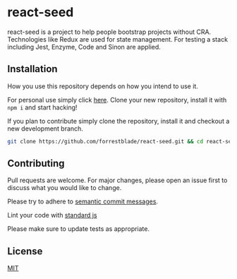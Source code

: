 # react-seed

react-seed is a project to help people bootstrap projects without CRA.  Technologies like Redux are used for state management.  For testing a stack including Jest, Enzyme, Code and Sinon are applied.

## Installation

How you use this repository depends on how you intend to use it.  

For personal use simply click [here](https://github.com/forrestblade/react-seed/generate).  Clone your new repository, install it with `npm i` and start hacking!

If you plan to contribute simply clone the repository, install it and checkout a new development branch.  

```bash
git clone https://github.com/forrestblade/react-seed.git && cd react-seed && npm i && git checkout -b dev && npm start
```


## Contributing
Pull requests are welcome. For major changes, please open an issue first to discuss what you would like to change.

Please try to adhere to [semantic commit messages](https://seesparkbox.com/foundry/semantic_commit_messages).

Lint your code with [standard js](https://standardjs.com/)

Please make sure to update tests as appropriate.

## License
[MIT](https://choosealicense.com/licenses/mit/)